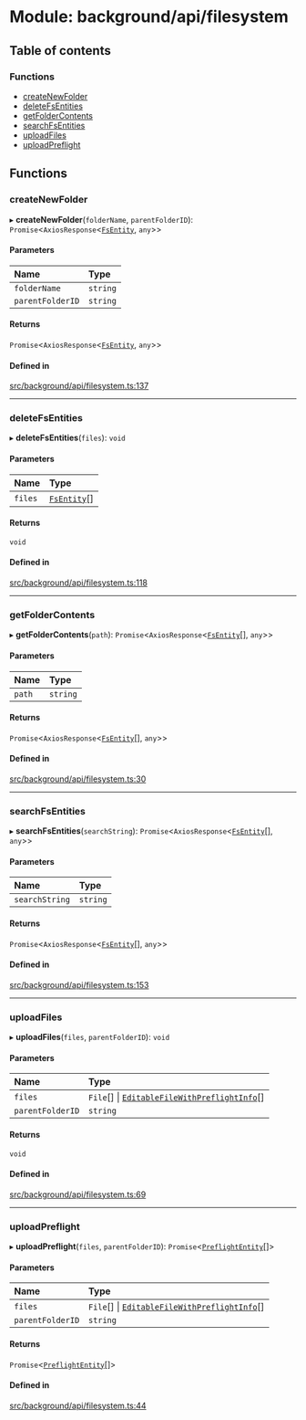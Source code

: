 # Module: background/api/filesystem

## Table of contents

### Functions

- [createNewFolder](../wiki/background.api.filesystem#createnewfolder)
- [deleteFsEntities](../wiki/background.api.filesystem#deletefsentities)
- [getFolderContents](../wiki/background.api.filesystem#getfoldercontents)
- [searchFsEntities](../wiki/background.api.filesystem#searchfsentities)
- [uploadFiles](../wiki/background.api.filesystem#uploadfiles)
- [uploadPreflight](../wiki/background.api.filesystem#uploadpreflight)

## Functions

### createNewFolder

▸ **createNewFolder**(`folderName`, `parentFolderID`): `Promise`<`AxiosResponse`<[`FsEntity`](../wiki/background.api.filesystemTypes.FsEntity), `any`\>\>

#### Parameters

| Name | Type |
| :------ | :------ |
| `folderName` | `string` |
| `parentFolderID` | `string` |

#### Returns

`Promise`<`AxiosResponse`<[`FsEntity`](../wiki/background.api.filesystemTypes.FsEntity), `any`\>\>

#### Defined in

[src/background/api/filesystem.ts:137](https://github.com/ExperimentsByFileFighter/WebApp-PoC-technical-Documentation/blob/5171d3e/src/background/api/filesystem.ts#L137)

___

### deleteFsEntities

▸ **deleteFsEntities**(`files`): `void`

#### Parameters

| Name | Type |
| :------ | :------ |
| `files` | [`FsEntity`](../wiki/background.api.filesystemTypes.FsEntity)[] |

#### Returns

`void`

#### Defined in

[src/background/api/filesystem.ts:118](https://github.com/ExperimentsByFileFighter/WebApp-PoC-technical-Documentation/blob/5171d3e/src/background/api/filesystem.ts#L118)

___

### getFolderContents

▸ **getFolderContents**(`path`): `Promise`<`AxiosResponse`<[`FsEntity`](../wiki/background.api.filesystemTypes.FsEntity)[], `any`\>\>

#### Parameters

| Name | Type |
| :------ | :------ |
| `path` | `string` |

#### Returns

`Promise`<`AxiosResponse`<[`FsEntity`](../wiki/background.api.filesystemTypes.FsEntity)[], `any`\>\>

#### Defined in

[src/background/api/filesystem.ts:30](https://github.com/ExperimentsByFileFighter/WebApp-PoC-technical-Documentation/blob/5171d3e/src/background/api/filesystem.ts#L30)

___

### searchFsEntities

▸ **searchFsEntities**(`searchString`): `Promise`<`AxiosResponse`<[`FsEntity`](../wiki/background.api.filesystemTypes.FsEntity)[], `any`\>\>

#### Parameters

| Name | Type |
| :------ | :------ |
| `searchString` | `string` |

#### Returns

`Promise`<`AxiosResponse`<[`FsEntity`](../wiki/background.api.filesystemTypes.FsEntity)[], `any`\>\>

#### Defined in

[src/background/api/filesystem.ts:153](https://github.com/ExperimentsByFileFighter/WebApp-PoC-technical-Documentation/blob/5171d3e/src/background/api/filesystem.ts#L153)

___

### uploadFiles

▸ **uploadFiles**(`files`, `parentFolderID`): `void`

#### Parameters

| Name | Type |
| :------ | :------ |
| `files` | `File`[] \| [`EditableFileWithPreflightInfo`](../wiki/components.pages.filesytem.upload.preflightTypes.EditableFileWithPreflightInfo)[] |
| `parentFolderID` | `string` |

#### Returns

`void`

#### Defined in

[src/background/api/filesystem.ts:69](https://github.com/ExperimentsByFileFighter/WebApp-PoC-technical-Documentation/blob/5171d3e/src/background/api/filesystem.ts#L69)

___

### uploadPreflight

▸ **uploadPreflight**(`files`, `parentFolderID`): `Promise`<[`PreflightEntity`](../wiki/components.pages.filesytem.upload.preflightTypes.PreflightEntity)[]\>

#### Parameters

| Name | Type |
| :------ | :------ |
| `files` | `File`[] \| [`EditableFileWithPreflightInfo`](../wiki/components.pages.filesytem.upload.preflightTypes.EditableFileWithPreflightInfo)[] |
| `parentFolderID` | `string` |

#### Returns

`Promise`<[`PreflightEntity`](../wiki/components.pages.filesytem.upload.preflightTypes.PreflightEntity)[]\>

#### Defined in

[src/background/api/filesystem.ts:44](https://github.com/ExperimentsByFileFighter/WebApp-PoC-technical-Documentation/blob/5171d3e/src/background/api/filesystem.ts#L44)
